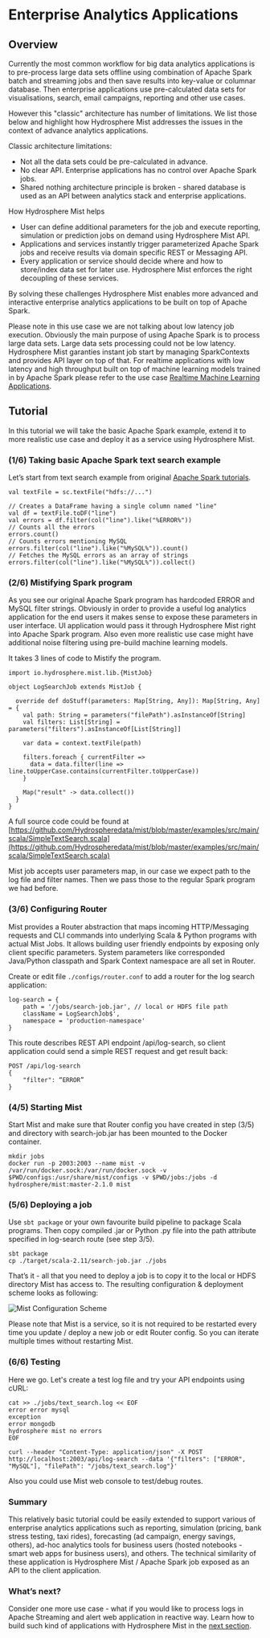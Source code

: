# Enterprise Analytics Applications

## Overview

Currently the most common workflow for big data analytics applications is to pre-process large data sets offline using combination of Apache Spark batch and streaming jobs and then save results into key-value or columnar database. Then enterprise applications use pre-calculated data sets for visualisations, search, email campaigns, reporting and other use cases.  

However this "classic" architecture has number of limitations. We list those below and highlight how Hydrosphere Mist addresses the issues in the context of advance analytics applications.

Classic architecture limitations:
 - Not all the data sets could be pre-calculated in advance.
 - No clear API. Enterprise applications has no control over Apache Spark jobs.
 - Shared nothing architecture principle is broken - shared database is used as an API between analytics stack and enterprise applications.

How Hydrosphere Mist helps
 - User can define additional parameters for the job and execute reporting, simulation or prediction jobs on demand using Hydrosphere Mist API.
 - Applications and services instantly trigger parameterized Apache Spark jobs and receive results via domain specific REST or Messaging API.
 - Every application or service should decide where and how to store/index data set for later use. Hydrosphere Mist enforces the right decoupling of these services.
 
By solving these challenges Hydrosphere Mist enables more advanced and interactive enterprise analytics applications to be built on top of Apache Spark.

Please note in this use case we are not talking about low latency job execution. Obviously the main purpose of using Apache Spark is to process large data sets. Large data sets processing could not be low latency. Hydrosphere Mist garanties instant job start by managing SparkContexts and provides API layer on top of that. 
For realtime applications with low latency and high throughput built on top of machine learning models trained in by Apache Spark please refer to the use case [Realtime Machine Learning Applications](/docs/use-cases/ml-realtime.md).

## Tutorial
In this tutorial we will take the basic Apache Spark example, extend it to more realistic use case and deploy it as a service using Hydrosphere Mist.

### (1/6) Taking basic Apache Spark text search example

Let’s start from text search example from original [Apache Spark tutorials](http://spark.apache.org/examples.html).

````
val textFile = sc.textFile("hdfs://...")

// Creates a DataFrame having a single column named "line"
val df = textFile.toDF("line")
val errors = df.filter(col("line").like("%ERROR%"))
// Counts all the errors
errors.count()
// Counts errors mentioning MySQL
errors.filter(col("line").like("%MySQL%")).count()
// Fetches the MySQL errors as an array of strings
errors.filter(col("line").like("%MySQL%")).collect()
````

### (2/6) Mistifying Spark program
As you see our original Apache Spark program has hardcoded ERROR and MySQL filter strings. Obviously in order to provide a useful log analytics application for the end users it makes sense to expose these parameters in user interface. UI application would pass it through Hydrosphere Mist right into Apache Spark program. Also even more realistic use case might have additional noise filtering using pre-build machine learning models.

It takes 3 lines of code to Mistify the program.

````
import io.hydrosphere.mist.lib.{MistJob}

object LogSearchJob extends MistJob {

  override def doStuff(parameters: Map[String, Any]): Map[String, Any] = {
    val path: String = parameters("filePath").asInstanceOf[String]
    val filters: List[String] = parameters("filters").asInstanceOf[List[String]]

    var data = context.textFile(path)

    filters.foreach { currentFilter =>
      data = data.filter(line => line.toUpperCase.contains(currentFilter.toUpperCase))
    }

    Map("result" -> data.collect())
  }
}
````
A full source code could be found at [https://github.com/Hydrospheredata/mist/blob/master/examples/src/main/scala/SimpleTextSearch.scala](https://github.com/Hydrospheredata/mist/blob/master/examples/src/main/scala/SimpleTextSearch.scala)

Mist job accepts user parameters map, in our case we expect path to the log file and filter names. Then we pass those to the regular Spark program we had before.

### (3/6) Configuring Router

Mist provides a Router abstraction that maps incoming HTTP/Messaging requests and CLI commands into underlying Scala & Python programs with actual Mist Jobs. It allows building user friendly endpoints by exposing only client specific parameters. System parameters like corresponded Java/Python classpath and Spark Context namespace are all set in Router.

Create or edit file `./configs/router.conf` to add a router for the log search application:

````
log-search = {
    path = '/jobs/search-job.jar', // local or HDFS file path
    className = LogSearchJob$',
    namespace = 'production-namespace'
}
````

This route describes REST API endpoint /api/log-search, so client application could send a simple REST request and get result back:
````
POST /api/log-search
{
    "filter": “ERROR”
}
````

### (4/5) Starting Mist 
Start Mist and make sure that Router config you have created in step (3/5) and directory with search-job.jar has been mounted to the Docker container.  

````
mkdir jobs
docker run -p 2003:2003 --name mist -v /var/run/docker.sock:/var/run/docker.sock -v $PWD/configs:/usr/share/mist/configs -v $PWD/jobs:/jobs -d hydrosphere/mist:master-2.1.0 mist
````

### (5/6) Deploying a job

Use `sbt package` or your own favourite build pipeline to package Scala programs. Then copy compiled .jar or Python .py file into the path attribute specified in log-search route (see step 3/5).

```
sbt package
cp ./target/scala-2.11/search-job.jar ./jobs
```

That’s it - all that you need to deploy a job is to copy it to the local or HDFS directory Mist has access to. The resulting configuration & deployment scheme looks as following:

![Mist Configuration Scheme](http://dv9c7babquml0.cloudfront.net/docs-images/mist-config-scheme.png)

Please note that Mist is a service, so it is not required to be restarted every time you update / deploy a new job or edit Router config. So you can iterate multiple times without restarting Mist. 

### (6/6) Testing

Here we go. Let's create a test log file and try your API endpoints using cURL:

```
cat >> ./jobs/text_search.log << EOF
error error mysql
exception
error mongodb
hydrosphere mist no errors
EOF

curl --header "Content-Type: application/json" -X POST http://localhost:2003/api/log-search --data '{"filters": ["ERROR", "MySQL"], "filePath": "/jobs/text_search.log"}'
```

Also you could use Mist web console to test/debug routes.

### Summary
This relatively basic tutorial could be easily extended to support various of enterprise analytics applications such as reporting, simulation (pricing, bank stress testing, taxi rides), forecasting (ad campaign, energy savings, others), ad-hoc analytics tools for business users (hosted notebooks - smart web apps for business users), and others. The technical similarity of these application is Hydrosphere Mist / Apache Spark job exposed as an API to the client application.

### What’s next?
Consider one more use case - what if you would like to process logs in Apache Streaming and alert web application in reactive way. Learn how to build such kind of applications with Hydrosphere Mist in the [next section](/docs/use-cases/reactive.md).